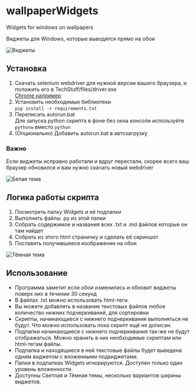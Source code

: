 # wallpaperWidgets
Widgets for windows on wallpapers  

Виджеты для Windows, которые выводятся прямо на обои  

![Виджеты](https://sun9-37.userapi.com/impg/E-opKh7GmCuTVXsN79RjJqnyadOaeXOKRDvsMQ/Ucc5DxOGd58.jpg?size=1920x1080&quality=96&sign=6848828fa784260e06431f70181349b7&type=album)

## Установка
1. Скачать selenium webdriver для нужной версии вашего браузера, 
и положить его в TechStuff/files/driver.exe   
[Chrome например](https://chromedriver.chromium.org/downloads)
2. Установить необходимые библиотеки  
`
pip install -r requirements.txt
`
3. Переписать autorun.bat  
Для запуска python скрипта в фоне без окна консоли используйте `pythonw` вместо `python`
4. (Опционально) Добавить autorun.bat в автозагрузку

### Важно
Если виджеты исправно работали и вдруг перестали, скорее всего ваш браузер обновился и вам нужно скачать новый webdriver  


![Белая тема](https://sun9-13.userapi.com/impg/irexVmUWHpSPqZxYD3StJgpbKPKG--Ywd5c9Hg/BiJjbSMI5Ms.jpg?size=1920x1080&quality=96&sign=766fcda13cc62508f01d8a7f9568741b&type=album)

## Логика работы скрипта

1. Посмотреть папку Widgets и её подпапки
2. Выполнить файлы .py из этой папки
3. Собрать содержимое и названия всех .txt и .md файлов которые он там найдет
4. Собрать из этого html страничку и сделать её скриншот
5. Поставить получившееся изображение на обои

![Тёмная тема](https://sun9-51.userapi.com/impg/3r9LSgKW6xwxa6ip3epjbN4U_P9QLqLSvXh8Zg/e6qBM2d4vQI.jpg?size=1920x1080&quality=96&sign=2a38e77694a133f2fe8398416694bb6f&type=album)

## Использование
- Программа заметит если обои изменились и обновит виджеты поверх них в течении 30 секунд
- В файлах .txt можно использовать html-теги.  
- Вы можете добавлять в название текстовых файлов 
любое количество нижних подчеркиваний, для сортировки  
- Скрипты, начинающиеся с нижнего подчеркивания выполняться не будут.
Что можно использовать пока скрипт ещё не дописан.  
- Подпапки начинающиеся с нижнего подчеркивания так-же не будут отображаться.
Можно хранить в них необходимые скриптам или html-тегам файлы. 
- Подпапка и находящиеся в ней текстовые файлы будет выведена одним виджетом с вложенными подвиджетами.
- Папки в подпапках Widgets игнорируются. Доступен только один уровень вложенности.
- Доступны Светлая и Тёмная темы, несколько вариантов ширины виджетов.



